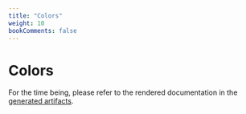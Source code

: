 ```yaml
---
title: "Colors"
weight: 10
bookComments: false
---
```

# Colors

For the time being, please refer to the rendered documentation in the [generated artifacts](https://gitlab.com/philipptempel/latex-package/-/jobs/artifacts/master/raw/dist/philipptempel-colors.pdf?job=dist).
